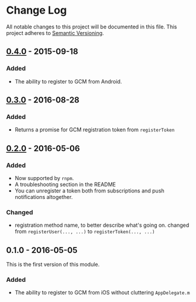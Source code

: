 # Change Log
All notable changes to this project will be documented in this file.
This project adheres to [Semantic Versioning](http://semver.org/).

## [0.4.0] - 2015-09-18
### Added
- The ability to register to GCM from Android.

## [0.3.0] - 2016-08-28
### Added
- Returns a promise for GCM registration token from `registerToken`

## [0.2.0] - 2016-05-06
### Added
- Now supported by `rnpm`.
- A troubleshooting section in the README
- You can unregister a token both from subscriptions and push
  notifications altogether.

### Changed
- registration method name, to better describe what's going on. changed
  from `registerUser(..., ...)` to `registerToken(..., ...)`

## 0.1.0 - 2016-05-05
This is the first version of this module.
### Added
- The ability to register to GCM from iOS without cluttering
  `AppDelegate.m`

[0.4.0]: https://github.com/lilach/react-native-push-with-gcm/compare/v0.3.0...v0.4.0
[0.3.0]: https://github.com/lilach/react-native-push-with-gcm/compare/v0.2.0...v0.3.0
[0.2.0]: https://github.com/lilach/react-native-push-with-gcm/compare/v0.1.0...v0.2.0
